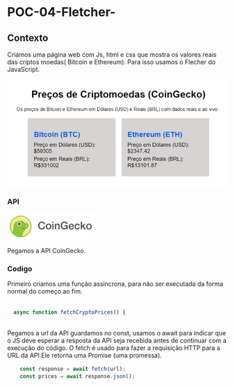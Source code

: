 # POC-04-Fletcher-

## Contexto
Criamos uma página web com Js, html e css que mostra os valores reais das criptos moedas( Bitcoin e Ethereum). Para isso usamos o Flecher do JavaScript.

<img src="poc04.PNG">

### API 

<img src="coingecko.svg" width="200px" heigth="300px">

Pegamos a API CoinGecko.


### Codigo 

Primeiro criamos uma função assincrona, para não ser executada da forma normal do começo ao fim.

```javascript

  async function fetchCryptoPrices() {
  
```

Pegamos a url da API guardamos no const, usamos o await para indicar que o JS deve esperar a resposta da API seja recebida antes de continuar com a execução do código.
O fetch é usado para fazer a requisição HTTP para a URL da API.Ele retorna uma Promise (uma promessa).

```javascript
    const response = await fetch(url);
    const prices = await response.json();

```
